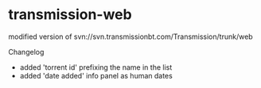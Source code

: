 transmission-web
================

modified version of svn://svn.transmissionbt.com/Transmission/trunk/web

Changelog

- added 'torrent id' prefixing the name in the list
- added 'date added' info panel as human dates
